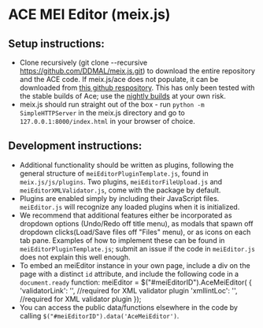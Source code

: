ACE MEI Editor (meix.js)
========

Setup instructions:
--------
* Clone recursively (git clone --recursive https://github.com/DDMAL/meix.js.git) to download the entire repository and the ACE code. If meix.js/ace does not populate, it can be downloaded from [this github respository](https://github.com/ajaxorg/ace-builds). This has only been tested with the stable builds of Ace; use the [nightly builds](https://github.com/ajaxorg/ace) at your own risk.
* meix.js should run straight out of the box - run `python -m SimpleHTTPServer` in the meix.js directory and go to `127.0.0.1:8000/index.html` in your browser of choice.

Development instructions:
--------
* Additional functionality should be written as plugins, following the general structure of `meiEditorPluginTemplate.js`, found in `meix.js/js/plugins`. Two plugins, `meiEditorFileUpload.js` and `meiEditorXMLValidator.js`, come with the package by default. 
* Plugins are enabled simply by including their JavaScript files. `meiEditor.js` will recognize any loaded plugins when it is initialized.
* We recommend that additional features either be incorporated as dropdown options (Undo/Redo off title menu), as modals that spawn off dropdown clicks(Load/Save files off "Files" menu), or as icons on each tab pane. Examples of how to implement these can be found in `meiEditorPluginTemplate.js`; submit an issue if the code in `meiEditor.js` does not explain this well enough.
* To embed an meiEditor instance in your own page, include a div on the page with a distinct `id` attribute, and include the following code in a `document.ready` function:
	meiEditor = $("#meiEditorID").AceMeiEditor(
    {
        'validatorLink': '', //required for XML validator plugin
        'xmllintLoc': '', //required for XML validator plugin
    });
* You can access the public data/functions elsewhere in the code by calling `$("#meiEditorID").data('AceMeiEditor')`.
